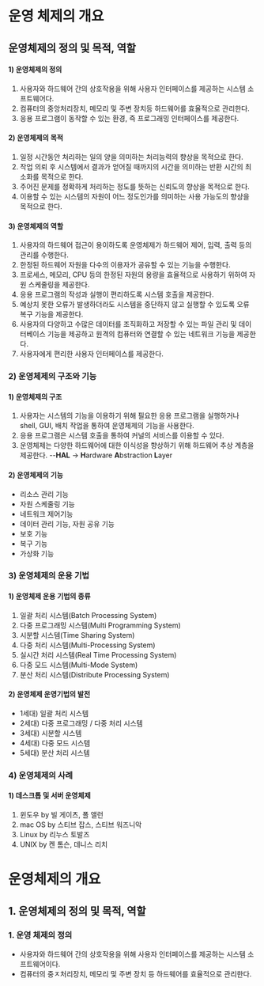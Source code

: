 # 운영 체제의 개요
## 운영체제의 정의 및 목적, 역할
#### 1) 운영체제의 정의
1. 사용자와 하드웨어 간의 상호작용을 위해 사용자 인터페이스를 제공하는 시스템 소프트웨어다.
2. 컴퓨터의 중앙처리장치, 메모리 및 주변 장치등 하드웨어를 효율적으로 관리한다.
3. 응용 프로그램이 동작할 수 있는 환경, 즉 프로그래밍 인터페이스를 제공한다.

#### 2) 운영체제의 목적
1. 일정 시간동안 처리하는 일의 양을 의미하는 처리능력의 향상을 목적으로 한다.
2. 작업 의뢰 후 시스템에서 결과가 얻어질 때까지의 시간을 의미하는 반환 시간의 최소화를 목적으로 한다.
3. 주어진 문제를 정확하게 처리하는 정도를 뜻하는 신뢰도의 향상을 목적으로 한다.
4. 이용할 수 있는 시스템의 자원이 어느 정도인가를 의미하는 사용 가능도의 향상을 목적으로 한다.

#### 3) 운영체제의 역할
1. 사용자의 하드웨어 접근이 용이하도록 운영체제가 하드웨어 제어, 입력, 출력 등의 관리를 수행한다.
2. 한정된 하드웨어 자원을 다수의 이용자가 공유할 수 있는 기능을 수행한다.
3. 프로세스, 메모리, CPU 등의 한정된 자원의 용량을 효율적으로 사용하기 위하여 자원 스케줄링을 제공한다.
4. 응용 프로그램의 작성과 실행이 편리하도록 시스템 호출을 제공한다.
5. 예상치 못한 오류가 발생하더라도 시스템을 중단하지 않고 실행할 수 있도록 오류 복구 기능을 제공한다.
6. 사용자의 다양하고 수많은 데이터를 조직화하고 저장할 수 있는 파일 관리 및 데이터베이스 기능을 제공하고 원격의 컴퓨터와 연결할 수 있는 네트워크 기능을 제공한다.
7. 사용자에게 편리한 사용자 인터페이스를 제공한다.

### 2) 운영체제의 구조와 기능
#### 1) 운영체제의 구조
1. 사용자는 시스템의 기능을 이용하기 위해 필요한 응용 프로그램을 실행하거나 shell, GUI, 배치 작업을 통하여 운영체제의 기능을 사용한다.
2. 응용 프로그램은 시스템 호출을 통하여 커널의 서비스를 이용할 수 있다.
3. 운영체제는 다양한 하드웨어에 대한 이식성을 향상하기 위해 하드웨어 추상 계층을 제공한다.      --**HAL** -> **H**ardware **A**bstraction **L**ayer

#### 2) 운영체제의 기능
* 리소스 관리 기능
* 자원 스케줄링 기능
* 네트워크 제어기능
* 데이터 관리 기능, 자원 공유 기능 
* 보호 기능 
* 복구 기능 
* 가상화 기능 

### 3) 운영체제의 운용 기법
#### 1) 운영체제 운용 기법의 종류
1. 일괄 처리 시스템(Batch Processing System)
2. 다중 프로그래밍 시스템(Multi Programming System)
3. 시분할 시스템(Time Sharing System)
4. 다중 처리 시스템(Multi-Processing System)
5. 실시간 처리 시스템(Real Time Processing System)
6. 다중 모드 시스템(Multi-Mode System)
7. 분산 처리 시스템(Distribute Processing System)

#### 2) 운영체제 운영기법의 발전
- 1세대) 일괄 처리 시스템
- 2세대) 다중 프로그래밍 / 다중 처리 시스템 
- 3세대) 시분할 시스템
- 4세대) 다중 모드 시스템 
- 5세대) 분산 처리 시스템 

### 4) 운영체제의 사례
#### 1) 데스크톱 및 서버 운영체제
1. 윈도우 by 빌 게이츠, 폴 앨런
2. mac OS by 스티브 잡스, 스티브 워즈니악 
3. Linux by 리누스 토발즈
4. UNIX by 켄 톰슨, 데니스 리치 

# 운영체제의 개요
## 1. 운영체제의 정의 및 목적, 역할
### 1. 운영 체제의 정의
   * 사용자와 하드웨어 간의 상호작용을 위해 사용자 인터페이스를 제공하는 시스템 소프트웨어이다.
   * 컴퓨터의 중ㅈ처리장치, 메모리 및 주변 장치 등 하드웨어를 효율적으로 관리한다.